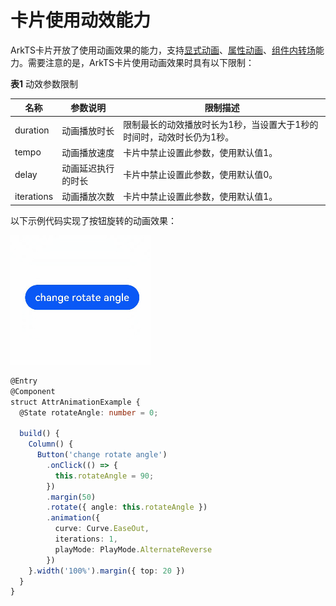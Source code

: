 # 卡片使用动效能力


ArkTS卡片开放了使用动画效果的能力，支持[显式动画](../reference/arkui-ts/ts-explicit-animation.md)、[属性动画](../reference/arkui-ts/ts-animatorproperty.md)、[组件内转场](../reference/arkui-ts/ts-transition-animation-component.md)能力。需要注意的是，ArkTS卡片使用动画效果时具有以下限制：


  **表1** 动效参数限制

| 名称 | 参数说明 | 限制描述 |
| -------- | -------- | -------- |
| duration | 动画播放时长 | 限制最长的动效播放时长为1秒，当设置大于1秒的时间时，动效时长仍为1秒。 |
| tempo | 动画播放速度 | 卡片中禁止设置此参数，使用默认值1。 |
| delay | 动画延迟执行的时长 | 卡片中禁止设置此参数，使用默认值0。 |
| iterations | 动画播放次数 | 卡片中禁止设置此参数，使用默认值1。 |


以下示例代码实现了按钮旋转的动画效果：


![WidgetAnimation](figures/WidgetAnimation.gif)



```ts
@Entry
@Component
struct AttrAnimationExample {
  @State rotateAngle: number = 0;

  build() {
    Column() {
      Button('change rotate angle')
        .onClick(() => {
          this.rotateAngle = 90;
        })
        .margin(50)
        .rotate({ angle: this.rotateAngle })
        .animation({
          curve: Curve.EaseOut,
          iterations: 1,
          playMode: PlayMode.AlternateReverse
        })
    }.width('100%').margin({ top: 20 })
  }
}
```
